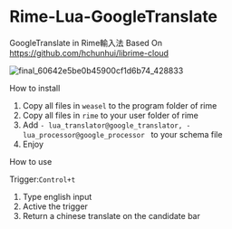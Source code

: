 # Rime-Lua-GoogleTranslate
GoogleTranslate in Rime輸入法
Based On https://github.com/hchunhui/librime-cloud

![final_60642e5be0b45900cf1d6b74_428833](https://user-images.githubusercontent.com/61930699/113112491-cc1b5080-923b-11eb-8599-4a1006c55efe.gif)

How to install
1. Copy all files in ```weasel``` to the program folder of rime
2. Copy all files in ```rime``` to your user folder of rime
4. Add ```- lua_translator@google_translator, - lua_processor@google_processor ``` to your schema file
6. Enjoy


How to use

Trigger:```Control+t```
 1. Type english input
 2. Active the trigger
 3. Return a chinese translate on the candidate bar
